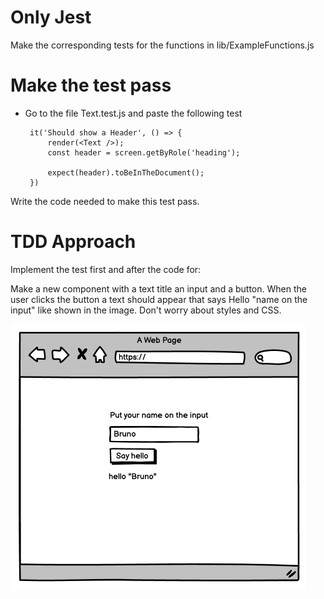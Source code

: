 # Only Jest

Make the corresponding tests for the functions in lib/ExampleFunctions.js

# Make the test pass
 - Go to the file Text.test.js and paste the following test

        it('Should show a Header', () => {
            render(<Text />);
            const header = screen.getByRole('heading');

            expect(header).toBeInTheDocument();
        })

Write the code needed to make this test pass.


# TDD Approach

Implement the test first and after the code for:

Make a new component with a text title an input and a button. When the user clicks the button a text should appear that says Hello "name on the input" like shown in the image. Don't worry about styles and CSS.

![ExampleImage](exercise.png)


